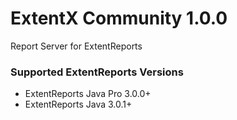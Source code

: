 # ExtentX Community 1.0.0

Report Server for ExtentReports

### Supported ExtentReports Versions

* ExtentReports Java Pro 3.0.0+
* ExtentReports Java 3.0.1+

